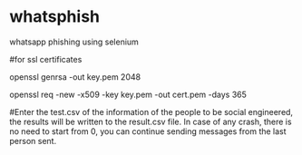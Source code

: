 # whatsphish
whatsapp phishing using selenium  

#for ssl certificates

openssl genrsa -out key.pem 2048

openssl req -new -x509 -key key.pem -out cert.pem -days 365

#Enter the test.csv of the information of the people to be social engineered, the results will be written to the result.csv file. In case of any crash, there is no need to start from 0, you can continue sending messages from the last person sent.
